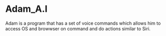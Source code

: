 # Adam_A.I
Adam is a program that has a set of voice commands which allows him to access OS and browwser on command and do actions similar to Siri.
